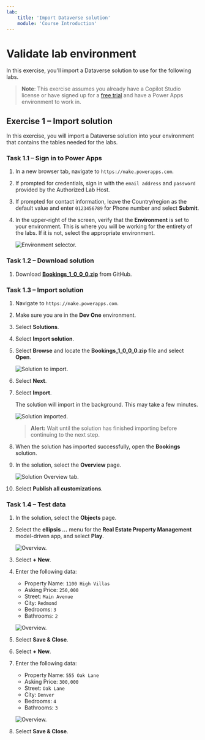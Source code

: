 ```yaml
---
lab:
    title: 'Import Dataverse solution'
    module: 'Course Introduction'
---
```


# Validate lab environment

In this exercise, you'll import a Dataverse solution to use for the following labs.

> **Note**: This exercise assumes you already have a Copilot Studio license or have signed up for a [free trial](https://go.microsoft.com/fwlink/p/?linkid=2252605) and have a Power Apps environment to work in.

## Exercise 1 – Import solution

In this exercise, you will import a Dataverse solution into your environment that contains the tables needed for the labs.

### Task 1.1 – Sign in to Power Apps

1. In a new browser tab, navigate to `https://make.powerapps.com`.

1. If prompted for credentials, sign in with the `email address` and `password` provided by the Authorized Lab Host.

1. If prompted for contact information, leave the Country/region as the default value and enter `0123456789` for Phone number and select **Submit**.

1. In the upper-right of the screen, verify that the **Environment** is set to your environment. This is where you will be working for the entirety of the labs. If it is not, select the appropriate environment.

    ![Environment selector.](../media/select-dev-one-environment-maker.png)

### Task 1.2 – Download solution

1. Download [**Bookings_1_0_0_0.zip**](../../Allfiles/Bookings_1_0_0_0.zip) from GitHub.

### Task 1.3 – Import solution

1. Navigate to `https://make.powerapps.com`.

1. Make sure you are in the **Dev One** environment.

1. Select **Solutions**.

1. Select **Import solution**.

1. Select **Browse** and locate the **Bookings_1_0_0_0.zip** file and select **Open**.

    ![Solution to import.](../media/solution-to-import.png)

1. Select **Next**.

1. Select **Import**.

    The solution will import in the background. This may take a few minutes.

    ![Solution imported.](../media/solution-imported.png)

    > **Alert:** Wait until the solution has finished importing before continuing to the next step.

1. When the solution has imported successfully, open the **Bookings** solution.

1. In the solution, select the **Overview** page.

    ![Solution Overview tab.](../media/solution-overview.png)

1. Select **Publish all customizations**.

### Task 1.4 – Test data

1. In the solution, select the **Objects** page.

1. Select the **ellipsis …** menu for the **Real Estate Property Management** model-driven app, and select **Play**.

    ![Overview.](../media/play-app.png)

1. Select **+ New**.

1. Enter the following data:

    - Property Name: `1100 High Villas`
    - Asking Price: `250,000`
    - Street: `Main Avenue`
    - City: `Redmond`
    - Bedrooms: `3`
    - Bathrooms: `2`

    ![Overview.](../media/add-record.png)

1. Select **Save & Close**.

1. Select **+ New**.

1. Enter the following data:

    - Property Name: `555 Oak Lane`
    - Asking Price: `300,000`
    - Street: `Oak Lane`
    - City: `Denver`
    - Bedrooms: `4`
    - Bathrooms: `3`

    ![Overview.](../media/add-record.png)

1. Select **Save & Close**.
